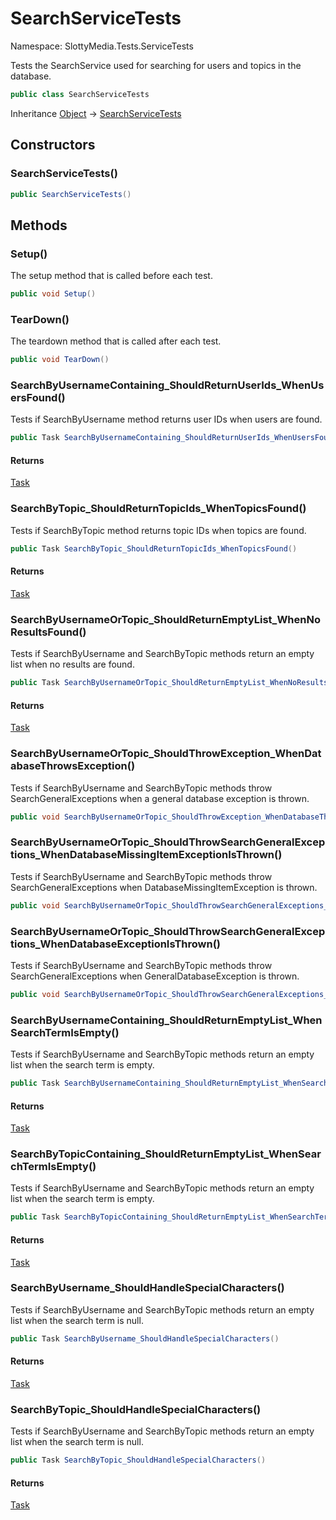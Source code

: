 # SearchServiceTests

Namespace: SlottyMedia.Tests.ServiceTests

Tests the SearchService used for searching for users and topics in the database.

```csharp
public class SearchServiceTests
```

Inheritance [Object](https://docs.microsoft.com/en-us/dotnet/api/system.object) → [SearchServiceTests](./slottymedia.tests.servicetests.searchservicetests.md)

## Constructors

### **SearchServiceTests()**

```csharp
public SearchServiceTests()
```

## Methods

### **Setup()**

The setup method that is called before each test.

```csharp
public void Setup()
```

### **TearDown()**

The teardown method that is called after each test.

```csharp
public void TearDown()
```

### **SearchByUsernameContaining_ShouldReturnUserIds_WhenUsersFound()**

Tests if SearchByUsername method returns user IDs when users are found.

```csharp
public Task SearchByUsernameContaining_ShouldReturnUserIds_WhenUsersFound()
```

#### Returns

[Task](https://docs.microsoft.com/en-us/dotnet/api/system.threading.tasks.task)<br>

### **SearchByTopic_ShouldReturnTopicIds_WhenTopicsFound()**

Tests if SearchByTopic method returns topic IDs when topics are found.

```csharp
public Task SearchByTopic_ShouldReturnTopicIds_WhenTopicsFound()
```

#### Returns

[Task](https://docs.microsoft.com/en-us/dotnet/api/system.threading.tasks.task)<br>

### **SearchByUsernameOrTopic_ShouldReturnEmptyList_WhenNoResultsFound()**

Tests if SearchByUsername and SearchByTopic methods return an empty list when no results are found.

```csharp
public Task SearchByUsernameOrTopic_ShouldReturnEmptyList_WhenNoResultsFound()
```

#### Returns

[Task](https://docs.microsoft.com/en-us/dotnet/api/system.threading.tasks.task)<br>

### **SearchByUsernameOrTopic_ShouldThrowException_WhenDatabaseThrowsException()**

Tests if SearchByUsername and SearchByTopic methods throw SearchGeneralExceptions when a general database exception
 is thrown.

```csharp
public void SearchByUsernameOrTopic_ShouldThrowException_WhenDatabaseThrowsException()
```

### **SearchByUsernameOrTopic_ShouldThrowSearchGeneralExceptions_WhenDatabaseMissingItemExceptionIsThrown()**

Tests if SearchByUsername and SearchByTopic methods throw SearchGeneralExceptions when DatabaseMissingItemException
 is thrown.

```csharp
public void SearchByUsernameOrTopic_ShouldThrowSearchGeneralExceptions_WhenDatabaseMissingItemExceptionIsThrown()
```

### **SearchByUsernameOrTopic_ShouldThrowSearchGeneralExceptions_WhenDatabaseExceptionIsThrown()**

Tests if SearchByUsername and SearchByTopic methods throw SearchGeneralExceptions when GeneralDatabaseException is
 thrown.

```csharp
public void SearchByUsernameOrTopic_ShouldThrowSearchGeneralExceptions_WhenDatabaseExceptionIsThrown()
```

### **SearchByUsernameContaining_ShouldReturnEmptyList_WhenSearchTermIsEmpty()**

Tests if SearchByUsername and SearchByTopic methods return an empty list when the search term is empty.

```csharp
public Task SearchByUsernameContaining_ShouldReturnEmptyList_WhenSearchTermIsEmpty()
```

#### Returns

[Task](https://docs.microsoft.com/en-us/dotnet/api/system.threading.tasks.task)<br>

### **SearchByTopicContaining_ShouldReturnEmptyList_WhenSearchTermIsEmpty()**

Tests if SearchByUsername and SearchByTopic methods return an empty list when the search term is empty.

```csharp
public Task SearchByTopicContaining_ShouldReturnEmptyList_WhenSearchTermIsEmpty()
```

#### Returns

[Task](https://docs.microsoft.com/en-us/dotnet/api/system.threading.tasks.task)<br>

### **SearchByUsername_ShouldHandleSpecialCharacters()**

Tests if SearchByUsername and SearchByTopic methods return an empty list when the search term is null.

```csharp
public Task SearchByUsername_ShouldHandleSpecialCharacters()
```

#### Returns

[Task](https://docs.microsoft.com/en-us/dotnet/api/system.threading.tasks.task)<br>

### **SearchByTopic_ShouldHandleSpecialCharacters()**

Tests if SearchByUsername and SearchByTopic methods return an empty list when the search term is null.

```csharp
public Task SearchByTopic_ShouldHandleSpecialCharacters()
```

#### Returns

[Task](https://docs.microsoft.com/en-us/dotnet/api/system.threading.tasks.task)<br>
